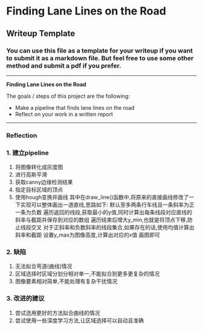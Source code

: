 # **Finding Lane Lines on the Road** 

## Writeup Template

### You can use this file as a template for your writeup if you want to submit it as a markdown file. But feel free to use some other method and submit a pdf if you prefer.

---

**Finding Lane Lines on the Road**

The goals / steps of this project are the following:
* Make a pipeline that finds lane lines on the road
* Reflect on your work in a written report

---

### Reflection

### 1. 建立pipeline
1. 将图像转化成灰度图
2. 进行高斯平滑
3. 获取canny边缘检测结果
4. 指定目标区域的顶点
5. 使用hough变换并画线
  其中在draw_line()函数中,将原来的直接画线修改了一下实现可以整体画出一道直线,思路如下:
  默认至多两条行车线且一条斜率为正一条为负数
  遍历返回的线段,获取最小的y值,同时计算出每条线段对应直线的斜率与截距并保存到对应的数组
  遍历结束后增大y_min,也就是将顶点下移,防止线段交叉
  对于正斜率和负数斜率的线段集合,如果存在的话,使用均值计算出斜率和截距
  设置y_max为图像高度,计算出对应的x值
  画图即可


### 2. 缺陷

1. 无法拟合弯道(曲线)情况
2. 区域选择时区域分划分相对单一,不能拟合到更多更复杂的情况
3. 图像要素相对简单,不能处理有复杂干扰情况


### 3. 改进的建议

1. 尝试选用更好的方法拟合曲线的情况
2. 尝试使用一些深度学习方法,让区域选择可以自动且准确
